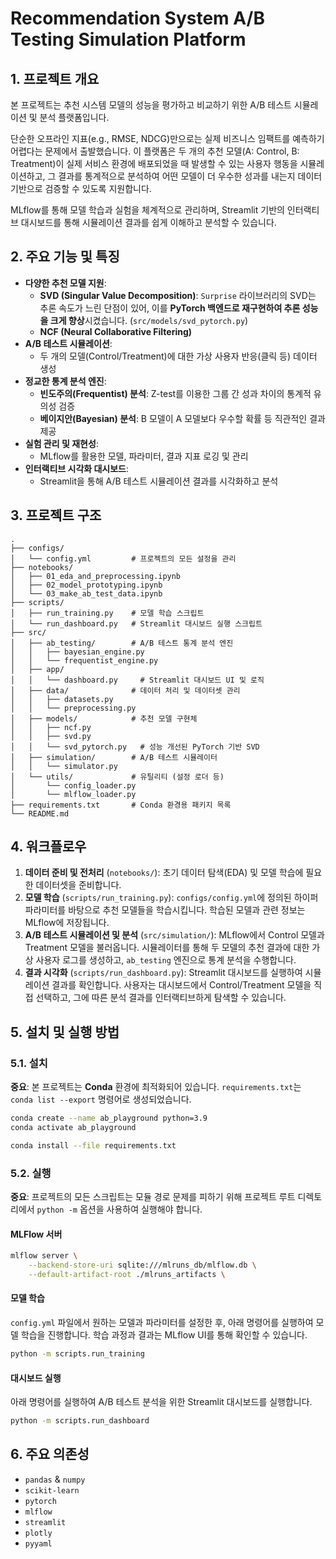 # Recommendation System A/B Testing Simulation Platform

## 1. 프로젝트 개요

본 프로젝트는 추천 시스템 모델의 성능을 평가하고 비교하기 위한 A/B 테스트 시뮬레이션 및 분석 플랫폼입니다.

단순한 오프라인 지표(e.g., RMSE, NDCG)만으로는 실제 비즈니스 임팩트를 예측하기 어렵다는 문제에서 출발했습니다. 이 플랫폼은 두 개의 추천 모델(A: Control, B: Treatment)이 실제 서비스 환경에 배포되었을 때 발생할 수 있는 사용자 행동을 시뮬레이션하고, 그 결과를 통계적으로 분석하여 어떤 모델이 더 우수한 성과를 내는지 데이터 기반으로 검증할 수 있도록 지원합니다.

MLflow를 통해 모델 학습과 실험을 체계적으로 관리하며, Streamlit 기반의 인터랙티브 대시보드를 통해 시뮬레이션 결과를 쉽게 이해하고 분석할 수 있습니다.

## 2. 주요 기능 및 특징

- **다양한 추천 모델 지원**:
    - **SVD (Singular Value Decomposition)**: `Surprise` 라이브러리의 SVD는 추론 속도가 느린 단점이 있어, 이를 **PyTorch 백엔드로 재구현하여 추론 성능을 크게 향상**시켰습니다. (`src/models/svd_pytorch.py`)
    - **NCF (Neural Collaborative Filtering)**
- **A/B 테스트 시뮬레이션**:
    - 두 개의 모델(Control/Treatment)에 대한 가상 사용자 반응(클릭 등) 데이터 생성
- **정교한 통계 분석 엔진**:
    - **빈도주의(Frequentist) 분석**: Z-test를 이용한 그룹 간 성과 차이의 통계적 유의성 검증
    - **베이지안(Bayesian) 분석**: B 모델이 A 모델보다 우수할 확률 등 직관적인 결과 제공
- **실험 관리 및 재현성**:
    - MLflow를 활용한 모델, 파라미터, 결과 지표 로깅 및 관리
- **인터랙티브 시각화 대시보드**:
    - Streamlit을 통해 A/B 테스트 시뮬레이션 결과를 시각화하고 분석

## 3. 프로젝트 구조

```
.
├── configs/
│   └── config.yml         # 프로젝트의 모든 설정을 관리
├── notebooks/
│   ├── 01_eda_and_preprocessing.ipynb
│   ├── 02_model_prototyping.ipynb
│   └── 03_make_ab_test_data.ipynb
├── scripts/
│   ├── run_training.py    # 모델 학습 스크립트
│   └── run_dashboard.py   # Streamlit 대시보드 실행 스크립트
├── src/
│   ├── ab_testing/        # A/B 테스트 통계 분석 엔진
│   │   ├── bayesian_engine.py
│   │   └── frequentist_engine.py
│   ├── app/
│   │   └── dashboard.py     # Streamlit 대시보드 UI 및 로직
│   ├── data/              # 데이터 처리 및 데이터셋 관리
│   │   ├── datasets.py
│   │   └── preprocessing.py
│   ├── models/            # 추천 모델 구현체
│   │   ├── ncf.py
│   │   ├── svd.py
│   │   └── svd_pytorch.py   # 성능 개선된 PyTorch 기반 SVD
│   ├── simulation/        # A/B 테스트 시뮬레이터
│   │   └── simulator.py
│   └── utils/             # 유틸리티 (설정 로더 등)
│       └── config_loader.py
│       └── mlflow_loader.py
├── requirements.txt       # Conda 환경용 패키지 목록
└── README.md
```

## 4. 워크플로우

1.  **데이터 준비 및 전처리** (`notebooks/`): 초기 데이터 탐색(EDA) 및 모델 학습에 필요한 데이터셋을 준비합니다.
2.  **모델 학습** (`scripts/run_training.py`): `configs/config.yml`에 정의된 하이퍼파라미터를 바탕으로 추천 모델들을 학습시킵니다. 학습된 모델과 관련 정보는 MLflow에 저장됩니다.
3.  **A/B 테스트 시뮬레이션 및 분석** (`src/simulation/`): MLflow에서 Control 모델과 Treatment 모델을 불러옵니다. 시뮬레이터를 통해 두 모델의 추천 결과에 대한 가상 사용자 로그를 생성하고, `ab_testing` 엔진으로 통계 분석을 수행합니다.
4.  **결과 시각화** (`scripts/run_dashboard.py`): Streamlit 대시보드를 실행하여 시뮬레이션 결과를 확인합니다. 사용자는 대시보드에서 Control/Treatment 모델을 직접 선택하고, 그에 따른 분석 결과를 인터랙티브하게 탐색할 수 있습니다.

## 5. 설치 및 실행 방법

### 5.1. 설치

**중요**: 본 프로젝트는 **Conda** 환경에 최적화되어 있습니다. `requirements.txt`는 `conda list --export` 명령어로 생성되었습니다.

```bash
conda create --name ab_playground python=3.9
conda activate ab_playground

conda install --file requirements.txt
```

### 5.2. 실행

**중요**: 프로젝트의 모든 스크립트는 모듈 경로 문제를 피하기 위해 프로젝트 루트 디렉토리에서 `python -m` 옵션을 사용하여 실행해야 합니다.

#### MLFlow 서버
```bash
mlflow server \
    --backend-store-uri sqlite:///mlruns_db/mlflow.db \
    --default-artifact-root ./mlruns_artifacts \
```

#### 모델 학습

`config.yml` 파일에서 원하는 모델과 파라미터를 설정한 후, 아래 명령어를 실행하여 모델 학습을 진행합니다. 학습 과정과 결과는 MLflow UI를 통해 확인할 수 있습니다.

```bash
python -m scripts.run_training
```

#### 대시보드 실행

아래 명령어를 실행하여 A/B 테스트 분석을 위한 Streamlit 대시보드를 실행합니다.

```bash
python -m scripts.run_dashboard
```

## 6. 주요 의존성

- `pandas` & `numpy`
- `scikit-learn`
- `pytorch`
- `mlflow`
- `streamlit`
- `plotly`
- `pyyaml`